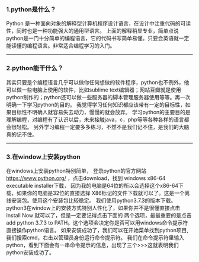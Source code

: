### 1.python是什么？

Python 是一种面向对象的解释型计算机程序设计语言，在设计中注重代码的可读性，同时也是一种功能强大的通用型语言。
上面的解释稍显专业，简单点说python是一门十分简单的编程语言，它的代码书写简单易懂。只要会英语就一定能读懂的编程语言。非常适合编程学习的入门。

---

### 2.python能干什么？

其实只要是个编程语言几乎可以做你任何想做的软件程序，python也不例外，他可以做一些电脑上使用的软件，比如sublime text编辑器；网站豆瓣就是使用python制作的；python还可以做一些服务器的脚本管理服务器使用等等。再一次明确一下学习python的目的。
我觉得学习任何知识都应该带有一定的目标性，如果目标性不明确人就容易失去动力，慢慢的就会放弃。
学习python的主要目的是理解编程，对编程有了认识以后，未来接触java，c，php等等各种各样的语言都会很轻松。
另外学习编程一定要多多练习，不然不是我们记不住，是我们的大脑真的记不住。

---

### 3.在window上安装python

在windows上安装python特别简单， 登录python的官方网站 https://www.python.org/ ，点击download，找到 windows x86-64 executable installer下载，
因为我的电脑是64位的所以会选择这个x86-64下载，如果你的电脑是32位的直接选择 X86标记的文件下载就可以了。这是一个离线安装包。使用这个安装包比较稳定。
我们使用python3.7.3的版本下载。python3在window上的安装方式特别人性化了，如果你并不是很懂直接点击 Install Now 就可以了，但是一定要记得点击下面的
两个选项，最最重要的是点击add python 3.7.3 to PATH。这个选项会决定你是否可以用windows命令提示符直接操作python语言。
如果安装成功了，我们可以在开始菜单找到python项目,我们搜索cmd，右击以管理员身份运行命令提示符。
我们在命令提示符里输入python，看到下面会有一串命令提示的信息，出现了三个>>>这就表明我们python安装成功了。
